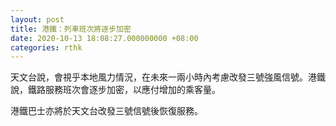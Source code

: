 ```yaml
---
layout: post
title: 港鐵：列車班次將逐步加密
date: 2020-10-13 18:08:27.000000000 +08:00
categories: rthk
---
```


天文台說，會視乎本地風力情況，在未來一兩小時內考慮改發三號強風信號。港鐵說，鐵路服務班次會逐步加密，以應付增加的乘客量。

港鐵巴士亦將於天文台改發三號信號後恢復服務。
